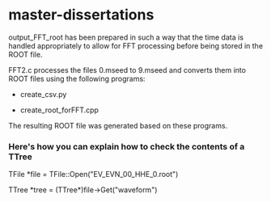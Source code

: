 # master-dissertations
output_FFT_root has been prepared in such a way that the time data is handled appropriately to allow for FFT processing before being stored in the ROOT file.

FFT2.c processes the files 0.mseed to 9.mseed and converts them into ROOT files using the following programs:

- create_csv.py

- create_root_forFFT.cpp

The resulting ROOT file was generated based on these programs. 



### Here's how you can explain how to check the contents of a TTree
TFile *file = TFile::Open("EV_EVN_00_HHE_0.root")

TTree \*tree = (TTree*)file->Get("waveform")
